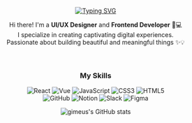 <p align="center">
<a href="https://git.io/typing-svg"><img src="https://readme-typing-svg.demolab.com?font=Fira+Code&pause=1000&color=A7EAFF&width=435&lines=%E3%85%A4%E3%85%A4%E3%85%A4%E3%85%A4%E3%85%A4%E3%85%A4designer+%E2%86%94+developer" alt="Typing SVG" /></a>
<!-- </p>
<div align="center">
<a href="https://hits.seeyoufarm.com"><img src="https://hits.seeyoufarm.com/api/count/incr/badge.svg?url=https%3A%2F%2Fgithub.com%2Fgimeus&count_bg=%23B6B6B6&title_bg=%23555555&icon=&icon_color=%23FFFFFF&title=%E2%9C%B8&edge_flat=false"/></a>
</div> -->


<p align="center">
Hi there! I'm a <b>UI/UX Designer</b> and <b>Frontend Developer</b> 🎨💻<br/>
I specialize in creating captivating digital experiences.<br/>
Passionate about building beautiful and meaningful things ✨💡
</p>

ㅤ
ㅤ
### <p align="center"> My Skills </p>

<p align="center">
  <img src="https://img.shields.io/badge/React-f5f5f5?style=flat-square&logo=React" alt="React"/>
  <img src="https://img.shields.io/badge/Vue-f5f5f5?style=flat-square&logo=Vue.js" alt="Vue"/>
  <img src="https://img.shields.io/badge/JavaScript-f5f5f5?style=flat-square&logo=JavaScript" alt="JavaScript"/>
  <img src="https://img.shields.io/badge/CSS3-f5f5f5?style=flat-square&logo=CSS3&logoColor=1572B6" alt="CSS3"/>
  <img src="https://img.shields.io/badge/HTML5-f5f5f5?style=flat-square&logo=HTML5" alt="HTML5"/>
  <br/>
  <img src="https://img.shields.io/badge/github-f5f5f5?style=flat-square&logo=github&logoColor=181717" alt="GitHub"/>
  <img src="https://img.shields.io/badge/Notion-f5f5f5?style=flat-square&logo=notion&logoColor=181717" alt="Notion"/>
  <img src="https://img.shields.io/badge/Slack-f5f5f5?style=flat-square&logo=slack&logoColor=4A154B" alt="Slack"/>
  <img src="https://img.shields.io/badge/Figma-f5f5f5?style=flat-square&logo=figma" alt="Figma"/>
</p>


<p align="center">
  <img src="https://github-readme-stats.vercel.app/api?username=gimeus&show_icons=true&theme=transparent&title_color=ffffff&text_color=ffffff&icon_color=ffffff&bg_color=000000" alt="gimeus's GitHub stats"/>
</p>
